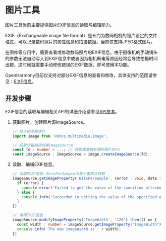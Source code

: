 # 图片工具

图片工具当前主要提供图片EXIF信息的读取与编辑能力。

EXIF（Exchangeable image file format）是专门为数码相机的照片设定的文件格式，可以记录数码照片的属性信息和拍摄数据。当前仅支持JPEG格式图片。

在图库等应用中，需要查看或修改数码照片的EXIF信息。由于摄像机的手动镜头的参数无法自动写入到EXIF信息中或者因为相机断电等原因经常会导致拍摄时间出错，这时候就需要手动修改错误的EXIF数据，即可使用本功能。

OpenHarmony目前仅支持对部分EXIF信息的查看和修改，具体支持的范围请参见：[EIXF信息](../reference/apis/js-apis-image.md#propertykey7)。

## 开发步骤

EXIF信息的读取与编辑相关API的详细介绍请参见[API参考](../reference/apis/js-apis-image.md#getimageproperty7)。

1. 获取图片，创建图片源ImageSource。
     
   ```ts
   // 导入相关模块包
   import image from '@ohos.multimedia.image';
   
   // 获取沙箱路径创建ImageSource
   const fd : number = ...; // 获取需要被处理的图片的fd
   const imageSource : ImageSource = image.createImageSource(fd);
   ```

2. 读取、编辑EXIF信息。
     
   ```ts
   // 读取EXIF信息，BitsPerSample为每个像素比特数
   imageSource.getImageProperty('BitsPerSample', (error : void, data : BitsPerSample) => {
     if (error) {
       console.error('Failed to get the value of the specified attribute key of the image.And the error is: ' + error);
     } else {
       console.info('Succeeded in getting the value of the specified attribute key of the image ' + data);
     }
   })
   
   // 编辑EXIF信息
   imageSource.modifyImageProperty('ImageWidth', '120').then(() => {
     const width : number = imageSource.getImageProperty("ImageWidth");
     console.info('The new imageWidth is ' + width);
   })
   ```
